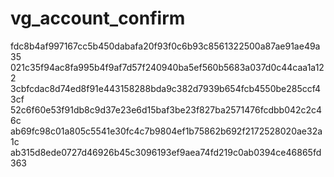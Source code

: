 # vg_account_confirm

fdc8b4af997167cc5b450dabafa20f93f0c6b93c8561322500a87ae91ae49a35
021c35f94ac8fa995b4f9af7d57f240940ba5ef560b5683a037d0c44caa1a122
3cbfcdac8d74ed8f91e443158288bda9c382d7939b654fcb4550be285ccf43cf
52c6f60e53f91db8c9d37e23e6d15baf3be23f827ba2571476fcdbb042c2c46c
ab69fc98c01a805c5541e30fc4c7b9804ef1b75862b692f2172528020ae32a1c
ab315d8ede0727d46926b45c3096193ef9aea74fd219c0ab0394ce46865fd363